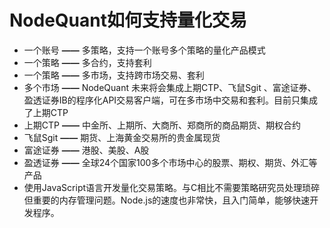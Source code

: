 # NodeQuant如何支持量化交易

* 一个账号 **——** 多策略，支持一个账号多个策略的量化产品模式
* 一个策略 **——** 多合约，支持套利
* 一个策略 **——** 多市场，支持跨市场交易、套利
* 多个市场 **——** NodeQuant 未来将会集成上期CTP、飞鼠Sgit 、富途证券、盈透证券IB的程序化API交易客户端，可在多市场中交易和套利。目前只集成了上期CTP
* 上期CTP **——** 中金所、上期所、大商所、郑商所的商品期货、期权合约
* 飞鼠Sgit **——** 期货、上海黄金交易所的贵金属现货
* 富途证券 **——** 港股、美股、A股
* 盈透证券 **——** 全球24个国家100多个市场中心的股票、期权、期货、外汇等产品
* 使用JavaScript语言开发量化交易策略。与C相比不需要策略研究员处理琐碎但重要的内存管理问题。Node.js的速度也非常快，且入门简单，能够快速开发程序。

